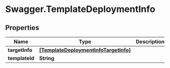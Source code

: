 # Swagger.TemplateDeploymentInfo

## Properties
Name | Type | Description | Notes
------------ | ------------- | ------------- | -------------
**targetInfo** | [**[TemplateDeploymentInfoTargetInfo]**](TemplateDeploymentInfoTargetInfo.md) |  | [optional] 
**templateId** | **String** |  | [optional] 


